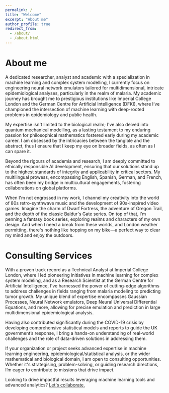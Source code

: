 ```yaml
---
permalink: /
title: "Welcome"
excerpt: "About me"
author_profile: true
redirect_from: 
  - /about/
  - /about.html
---
```


About me
======
A dedicated researcher, analyst and academic with a specialization in machine learning and complex system modelling, I currently focus on engineering neural network emulators tailored for multidimensional, intricate epidemiological analyses, particularly in the realm of malaria. My academic journey has brought me to prestigious institutions like Imperial College London and the German Centre for Artificial Intelligence (DFKI), where I’ve championed the intersection of machine learning with deep-rooted problems in epidemiology and public health.

My expertise isn't limited to the biological realm; I've also delved into quantum mechanical modelling, as a lasting testament to my enduring passion for philosophical mathematics fostered early during my academic career. I am obsessed by the intricacies between the tangible and the abstract, thus I ensure that I keep my eye on broader fields, as often as I can spare it.

Beyond the rigours of academia and research, I am deeply committed to ethically responsible AI development, ensuring that our solutions stand up to the highest standards of integrity and applicability in critical sectors. My multilingual prowess, encompassing English, Spanish, German, and French, has often been my bridge in multicultural engagements, fostering collaborations on global platforms.

When I'm not engrossed in my work, I channel my creativity into the world of 80s retro-synthwave music and the development of 90s-inspired video games. Imagine the charm of Dwarf Fortress, the adventure of Oregon Trail, and the depth of the classic Baldur's Gate series. On top of that, I'm penning a fantasy book series, exploring realms and characters of my own design. And when I need a break from these worlds, and London weather permitting, there's nothing like hopping on my bike—a perfect way to clear my mind and enjoy the outdoors.

Consulting Services
======
With a proven track record as a Technical Analyst at Imperial College London, where I led pioneering initiatives in machine learning for complex system modeling, and as a Research Scientist at the German Centre for Artificial Intelligence, I've harnessed the power of cutting-edge algorithms to address challenges in fields ranging from malaria modeling to predicting tumor growth. My unique blend of expertise encompasses Gaussian Processes, Neural Network emulators, Deep Neural Universal Differential Equations, and more, allowing for precise emulation and prediction in large multidimensional epidemiological analysis.

Having also contributed significantly during the COVID-19 crisis by developing comprehensive statistical models and reports to guide the UK government’s response, I bring a hands-on understanding of real-world challenges and the role of data-driven solutions in addressing them.

If your organization or project seeks advanced expertise in machine learning engineering, epidemiological/statistical analysis, or the wider mathematical and biological domain, I am open to consulting opportunities. Whether it's strategising, problem-solving, or guiding research directions, I’m eager to contribute to missions that drive impact.

Looking to drive impactful results leveraging machine learning tools and advanced analytics? [Let's collaborate.](mailto:yasin.a.elmaci@gmail.com)